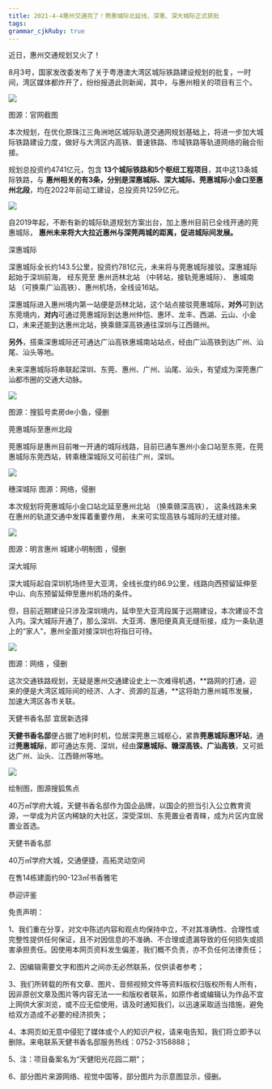 ```yaml
---
title: 2021-4-4惠州交通亮了！莞惠城际北延线、深惠、深大城际正式获批
tags: 
grammar_cjkRuby: true
---
```





近日，惠州交通规划又火了！

8月3号，国家发改委发布了关于粤港澳大湾区城际铁路建设规划的批复，一时间，湾区媒体都炸开了，纷纷报道此则新闻，其中，与惠州相关的项目有三个。

![](http://p1.itc.cn/q_70/images03/20200807/aa7cdad97d284bf7afd765ae3bdc0baa.jpeg)

图源：官网截图

本次规划，在优化原珠江三角洲地区城际轨道交通网规划基础上，将进一步加大城际铁路建设力度，做好与大湾区内高铁、普速铁路、市域铁路等轨道网络的融合衔接。

规划总投资约4741亿元，包含 **13个城际铁路和5个枢纽工程项目**，其中这13条城际铁路，与 **惠州相关的有3条，分别是深惠城际、深大城际、莞惠城际小金口至惠州北段**，均在2022年前动工建设，总投资共1259亿元。

![](http://p7.itc.cn/q_70/images03/20200807/d1cb6734554e496d88b8287b1e1e01e5.jpeg)

自2019年起，不断有新的城际轨道规划方案出台，加上惠州目前已全线开通的莞惠城际， **惠州未来将大大拉近惠州与深莞两城的距离，促进城际间发展。**

深惠城际

深惠城际全长约143.5公里，投资约781亿元，未来将与莞惠城际接驳。深惠城际起始于深圳前海， 经东莞至 惠州沥林北站 （中转站，接轨莞惠城际）、 惠城南站 （可换乘广汕高铁）、惠州机场，全线设16站。

深惠城际进入惠州境内第一站便是沥林北站，这个站点接驳莞惠城际，**对外**可到达东莞境内，**对内**可通过莞惠城际到达惠州仲恺、惠环、龙丰、西湖、云山、小金口，未来还能到达惠州北站，换乘赣深高铁通往深圳与江西赣州。

**另外**，搭乘深惠城际还可通达广汕高铁惠城南站站点，经由广汕高铁到达广州、汕尾、汕头等地。

未来深惠城际将串联起深圳、东莞、惠州、广州、汕尾、汕头，有望成为深莞惠广汕都市圈的交通大动脉。

![](http://p3.itc.cn/q_70/images03/20200807/3d720228078f4b28997e5f54255a6c76.jpeg)

图源：搜狐号卖房de小鱼，侵删

莞惠城际至惠州北段

莞惠城际是惠州目前唯一开通的城际线路，目前已通车惠州小金口站至东莞，在莞惠城际东莞西站，转乘穗深城际又可前往广州，深圳。

![](http://p4.itc.cn/q_70/images03/20200807/0bc2af0301b14c7a80d686610fb6aacb.jpeg)

穗深城际 图源：网络，侵删

本次规划将莞惠城际小金口站北延至惠州北站 （换乘赣深高铁）， 这条线路未来在惠州的轨道交通中发挥着重要作用， 未来可实现高铁与城际的无缝对接。

![](http://p3.itc.cn/q_70/images03/20200807/8aaa6b59d057452994b1bcac19b563c7.jpeg)

图源：明言惠州 城建小明制图 ，侵删

深大城际

深大城际起自深圳机场终至大亚湾，全线长度约86.9公里，线路向西预留延伸至中山、向东预留延伸至惠州机场的条件。

但，目前近期建设只涉及深圳境内，延申至大亚湾段属于远期建设，本次建设不含入内。深大城际开通了，那么深圳、大亚湾、惠阳便真真无缝衔接，成为一条轨道上的“家人”，惠州全面对接深圳也将指日可待。

![](http://p9.itc.cn/q_70/images03/20200807/dc7b00223ab2436cb487d12ceecb29e7.png)

图源：网络 ，侵删

这次交通铁路规划，无疑是惠州交通建设史上一次难得机遇，**路网的打通，迎来的便是大湾区城际间的经济、人才、资源的互通，**这将助力惠州城市发展，加速大湾区各市关联。

天健书香名邸 宜居新选择

**天健书香名邸**便占据了地利时机，位居深莞惠三城枢心，紧靠**莞惠城际惠环站**，通过**莞惠城际**，即可通达东莞、深圳，经由**深惠城际、赣深高铁、广汕高铁**，又可抵达广州、汕头、江西赣州等地。

![](http://p0.itc.cn/q_70/images03/20200807/84111125da0144509ff5d08f81955399.png)

绘制图，图源搜狐焦点

40万㎡学府大城，天健书香名邸作为国企品牌，以国企的担当引入公立教育资源，一举成为片区内稀缺的大社区，深受深圳、东莞置业者青睐，成为片区内宜居置业首选。

天健书香名邸

40万㎡学府大城，交通便捷，高拓灵动空间

在售14栋建面约90-123㎡书香雅宅

恭迎评鉴

免责声明：

1、我们重在分享，对文中陈述内容和观点均保持中立，不对其准确性、合理性或完整性提供任何保证，且不对因信息的不准确、不合理或遗漏导致的任何损失或损害承担责任。因使用本网页资料发生偏差，我们概不负责，亦不负任何法律责任；

2、因编辑需要文字和图片之间亦无必然联系，仅供读者参考；

3、我们所转载的所有文章、图片、音频视频文件等资料版权归版权所有人所有，因非原创文章及图片等内容无法一一和版权者联系，如原作者或编辑认为作品不宜上网供大家浏览，或不应无偿使用，请及时通知我们，以迅速采取适当措施，避免给双方造成不必要的经济损失；

4、本网页如无意中侵犯了媒体或个人的知识产权，请来电告知，我们将立即予以删除。来电联系天健书香名邸服务热线：0752-3158888；

5、注：项目备案名为“天健阳光花园二期”；

6、部分图片来源网络、视觉中国等，部分图片为示意图显示，侵删。